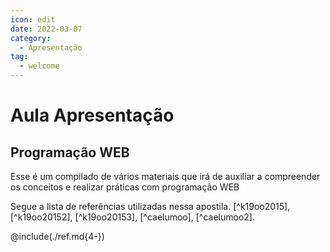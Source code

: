 ```yaml
---
icon: edit
date: 2022-03-07
category:
  - Apresentação
tag:
  - welcome
---
```


# Aula Apresentação

## Programação WEB

Esse é um compilado de vários materiais que irá de auxiliar a compreender os conceitos e realizar práticas com programação WEB

Segue a lista de referências utilizadas nessa apostila.
[^k19oo2015], [^k19oo20152], [^k19oo20153], [^caelumoo], [^caelumoo2].


@include(./ref.md{4-})